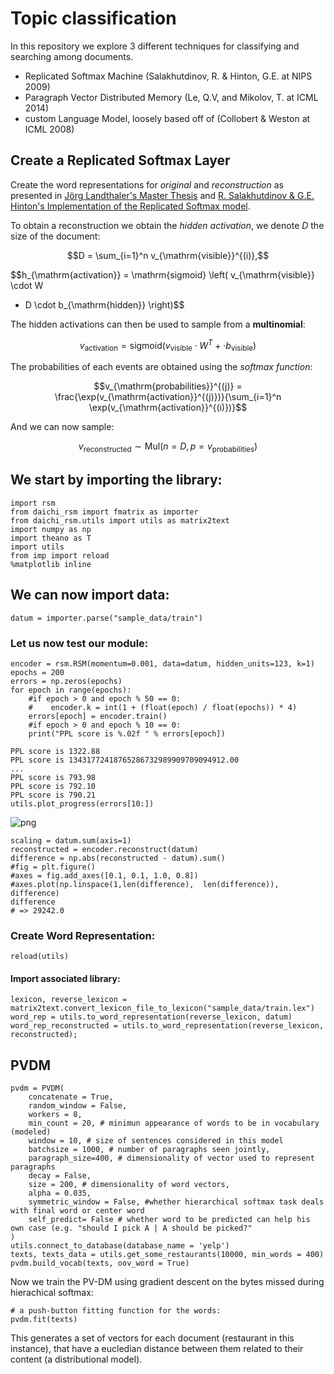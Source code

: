 # Topic classification

In this repository we explore 3 different techniques for classifying and searching among documents.

* Replicated Softmax Machine (Salakhutdinov, R. & Hinton, G.E. at NIPS 2009)
* Paragraph Vector Distributed Memory (Le, Q.V, and Mikolov, T. at ICML 2014)
* custom Language Model, loosely based off of (Collobert & Weston at ICML 2008)

## Create a **Replicated Softmax Layer**

Create the word representations for *original* and *reconstruction* as presented
in [Jörg Landthaler's Master Thesis](http://www.fylance.de/msc/landthal2011.pdf)
and [R. Salakhutdinov & G.E. Hinton's Implementation of the Replicated Softmax
model](http://www.mit.edu/~rsalakhu/papers/repsoft.pdf).

To obtain a reconstruction we obtain the *hidden activation*, we denote $D$ the
size of the document:

$$D = \sum_{i=1}^n v_{\mathrm{visible}}^{(i)},$$

$$h_{\mathrm{activation}} = \mathrm{sigmoid} \left( v_{\mathrm{visible}} \cdot W
+ D \cdot b_{\mathrm{hidden}} \right)$$

The hidden activations can then be used to sample from a **multinomial**:

$$v_{\mathrm{activation}} = \mathrm{sigmoid} \left( v_{\mathrm{visible}} \cdot
W^T + \cdot b_{\mathrm{visible}} \right)$$

The probabilities of each events are obtained using the *softmax function*:

$$v_{\mathrm{probabilities}}^{(j)} =
\frac{\exp(v_{\mathrm{activation}}^{(j)})}{\sum_{i=1}^n
\exp(v_{\mathrm{activation}}^{(i)})}$$

And we can now sample:

$$v_{\mathrm{reconstructed}} \sim \mathrm{Mul}\left(n=D, p =
v_{\mathrm{probabilities}}\right)$$


## We start by importing the library:

    import rsm
    from daichi_rsm import fmatrix as importer
    from daichi_rsm.utils import utils as matrix2text
    import numpy as np
    import theano as T
    import utils
    from imp import reload
    %matplotlib inline

## We can now import data:

    datum = importer.parse("sample_data/train")

### Let us now test our module:

    encoder = rsm.RSM(momentum=0.001, data=datum, hidden_units=123, k=1)
    epochs = 200
    errors = np.zeros(epochs)
    for epoch in range(epochs):
        #if epoch > 0 and epoch % 50 == 0:
        #    encoder.k = int(1 + (float(epoch) / float(epochs)) * 4)
        errors[epoch] = encoder.train()
        #if epoch > 0 and epoch % 10 == 0:
        print("PPL score is %.02f " % errors[epoch])

    PPL score is 1322.88 
    PPL score is 13431772418765286732989909709094912.00 
    ...
    PPL score is 793.98 
    PPL score is 792.10 
    PPL score is 790.21 
    utils.plot_progress(errors[10:])


![png](https://raw.githubusercontent.com/JonathanRaiman/rsm/master/RSM%20Notebook_files/RSM%20Notebook_11_0.png)

    scaling = datum.sum(axis=1)
    reconstructed = encoder.reconstruct(datum)
    difference = np.abs(reconstructed - datum).sum()
    #fig = plt.figure()
    #axes = fig.add_axes([0.1, 0.1, 1.0, 0.8])
    #axes.plot(np.linspace(1,len(difference),  len(difference)), difference)
    difference
    # => 29242.0

### Create Word Representation:

    reload(utils)

#### Import associated library:

    lexicon, reverse_lexicon = matrix2text.convert_lexicon_file_to_lexicon("sample_data/train.lex")
    word_rep = utils.to_word_representation(reverse_lexicon, datum)
    word_rep_reconstructed = utils.to_word_representation(reverse_lexicon, reconstructed);

## PVDM

    pvdm = PVDM(
        concatenate = True,
        random_window = False,
        workers = 8,
        min_count = 20, # minimun appearance of words to be in vocabulary (modeled)
        window = 10, # size of sentences considered in this model
        batchsize = 1000, # number of paragraphs seen jointly,
        paragraph_size=400, # dimensionality of vector used to represent paragraphs
        decay = False,
        size = 200, # dimensionality of word vectors,
        alpha = 0.035,
        symmetric_window = False, #whether hierarchical softmax task deals with final word or center word
        self_predict= False # whether word to be predicted can help his own case (e.g. "should I pick A | A should be picked?"
    )
    utils.connect_to_database(database_name = 'yelp')
    texts, texts_data = utils.get_some_restaurants(10000, min_words = 400)
    pvdm.build_vocab(texts, oov_word = True)

Now we train the PV-DM using gradient descent on the bytes missed during hierachical softmax:

    # a push-button fitting function for the words:
    pvdm.fit(texts)


This generates a set of vectors for each document (restaurant in this instance), that have a eucledian distance between them related to their content (a distributional model).
